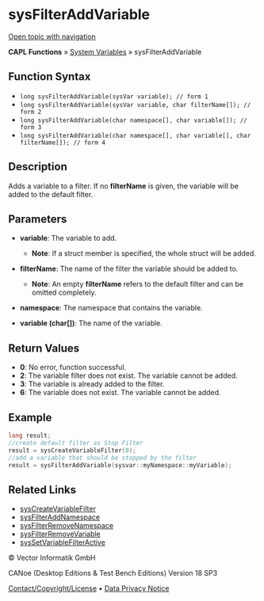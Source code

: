 # sysFilterAddVariable

[Open topic with navigation](../../../../../CANoeDEFamily.htm#Topics/CAPLFunctions/SystemVariables/Functions/CAPLfunctionSysFilterAddVariable.md)

**CAPL Functions** » [System Variables](../CAPLfunctionsSystemVariablesOverview.md) » sysFilterAddVariable

## Function Syntax

- `long sysFilterAddVariable(sysVar variable); // form 1`
- `long sysFilterAddVariable(sysVar variable, char filterName[]); // form 2`
- `long sysFilterAddVariable(char namespace[], char variable[]); // form 3`
- `long sysFilterAddVariable(char namespace[], char variable[], char filterName[]); // form 4`

## Description

Adds a variable to a filter. If no **filterName** is given, the variable will be added to the default filter.

## Parameters

- **variable**: The variable to add.
  - **Note**: If a struct member is specified, the whole struct will be added.

- **filterName**: The name of the filter the variable should be added to.
  - **Note**: An empty **filterName** refers to the default filter and can be omitted completely.

- **namespace**: The namespace that contains the variable.

- **variable (char[])**: The name of the variable.

## Return Values

- **0**: No error, function successful.
- **2**: The variable filter does not exist. The variable cannot be added.
- **3**: The variable is already added to the filter.
- **6**: The variable does not exist. The variable cannot be added.

## Example

```c
long result;
//create default filter as Stop Filter
result = sysCreateVariableFilter(0);
//add a variable that should be stopped by the filter
result = sysFilterAddVariable(sysvar::myNamespace::myVariable);
```

## Related Links

- [sysCreateVariableFilter](CAPLfunctionSysCreateVariableFilter.md)
- [sysFilterAddNamespace](CAPLfunctionSysFilterAddNamespace.md)
- [sysFilterRemoveNamespace](CAPLfunctionSysFilterRemoveNamespace.md)
- [sysFilterRemoveVariable](CAPLfunctionSysFilterRemoveVariable.md)
- [sysSetVariableFilterActive](CAPLfunctionSysSetVariableFilterActive.md)

© Vector Informatik GmbH

CANoe (Desktop Editions & Test Bench Editions) Version 18 SP3

[Contact/Copyright/License](../../../Shared/ContactCopyrightLicense.md) • [Data Privacy Notice](https://www.vector.com/int/en/company/get-info/privacy-policy/)